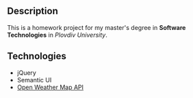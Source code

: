 Description
-----------
This is a homework project for my master's degree in **Software Technologies** in *Plovdiv University*.

Technologies
------------
- jQuery
- Semantic UI
- [Open Weather Map API](http://openweathermap.org/)
